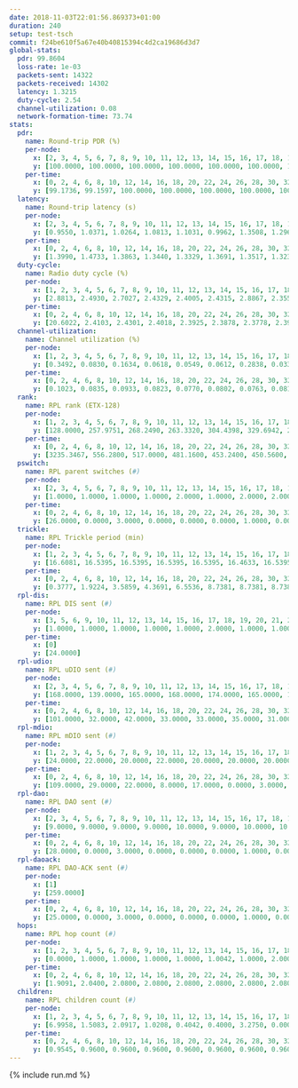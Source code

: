 ```yaml
---
date: 2018-11-03T22:01:56.869373+01:00
duration: 240
setup: test-tsch
commit: f24be610f5a67e40b40815394c4d2ca19686d3d7
global-stats:
  pdr: 99.8604
  loss-rate: 1e-03
  packets-sent: 14322
  packets-received: 14302
  latency: 1.3215
  duty-cycle: 2.54
  channel-utilization: 0.08
  network-formation-time: 73.74
stats:
  pdr:
    name: Round-trip PDR (%)
    per-node:
      x: [2, 3, 4, 5, 6, 7, 8, 9, 10, 11, 12, 13, 14, 15, 16, 17, 18, 19, 20, 21, 22, 23, 24, 25]
      y: [100.0000, 100.0000, 100.0000, 100.0000, 100.0000, 100.0000, 100.0000, 100.0000, 99.8322, 100.0000, 98.6644, 100.0000, 99.8285, 99.8261, 100.0000, 99.8415, 100.0000, 100.0000, 99.8314, 99.6820, 99.6661, 99.8390, 99.8361, 99.8258]
    per-time:
      x: [0, 2, 4, 6, 8, 10, 12, 14, 16, 18, 20, 22, 24, 26, 28, 30, 32, 34, 36, 38, 40, 42, 44, 46, 48, 50, 52, 54, 56, 58, 60, 62, 64, 66, 68, 70, 72, 74, 76, 78, 80, 82, 84, 86, 88, 90, 92, 94, 96, 98, 100, 102, 104, 106, 108, 110, 112, 114, 116, 118, 120, 122, 124, 126, 128, 130, 132, 134, 136, 138, 140, 142, 144, 146, 148, 150, 152, 154, 156, 158, 160, 162, 164, 166, 168, 170, 172, 174, 176, 178, 180, 182, 184, 186, 188, 190, 192, 194, 196, 198, 200, 202, 204, 206, 208, 210, 212, 214, 216, 218, 220, 222, 224, 226, 228, 230, 232, 234, 236, 238]
      y: [99.1736, 99.1597, 100.0000, 100.0000, 100.0000, 100.0000, 100.0000, 100.0000, 99.1597, 99.1736, 100.0000, 100.0000, 100.0000, 100.0000, 100.0000, 100.0000, 100.0000, 100.0000, 100.0000, 98.3333, 100.0000, 99.1597, 100.0000, 100.0000, 100.0000, 99.1667, 100.0000, 100.0000, 99.1667, 100.0000, 100.0000, 98.3333, 100.0000, 98.3333, 100.0000, 100.0000, 100.0000, 100.0000, 100.0000, 100.0000, 100.0000, 100.0000, 100.0000, 100.0000, 100.0000, 100.0000, 100.0000, 100.0000, 100.0000, 100.0000, 100.0000, 100.0000, 100.0000, 100.0000, 100.0000, 100.0000, 99.1667, 99.1667, 100.0000, 100.0000, 100.0000, 100.0000, 100.0000, 100.0000, 100.0000, 100.0000, 100.0000, 100.0000, 99.1667, 100.0000, 100.0000, 100.0000, 100.0000, 100.0000, 100.0000, 100.0000, 100.0000, 100.0000, 100.0000, 99.1667, 100.0000, 99.1667, 100.0000, 100.0000, 100.0000, 100.0000, 100.0000, 100.0000, 100.0000, 100.0000, 100.0000, 100.0000, 100.0000, 100.0000, 100.0000, 100.0000, 100.0000, 100.0000, 100.0000, 99.1667, 100.0000, 100.0000, 100.0000, 100.0000, 100.0000, 100.0000, 100.0000, 100.0000, 100.0000, 100.0000, 100.0000, 100.0000, 100.0000, 100.0000, 100.0000, 100.0000, 100.0000, 100.0000, 100.0000, 97.5610]
  latency:
    name: Round-trip latency (s)
    per-node:
      x: [2, 3, 4, 5, 6, 7, 8, 9, 10, 11, 12, 13, 14, 15, 16, 17, 18, 19, 20, 21, 22, 23, 24, 25]
      y: [0.9550, 1.0371, 1.0264, 1.0813, 1.1031, 0.9962, 1.3508, 1.2965, 1.2235, 1.3754, 1.1933, 1.2727, 1.2040, 1.3730, 1.2084, 1.3562, 1.4327, 1.5057, 1.4295, 1.5678, 1.5556, 1.6921, 1.6389, 1.7879]
    per-time:
      x: [0, 2, 4, 6, 8, 10, 12, 14, 16, 18, 20, 22, 24, 26, 28, 30, 32, 34, 36, 38, 40, 42, 44, 46, 48, 50, 52, 54, 56, 58, 60, 62, 64, 66, 68, 70, 72, 74, 76, 78, 80, 82, 84, 86, 88, 90, 92, 94, 96, 98, 100, 102, 104, 106, 108, 110, 112, 114, 116, 118, 120, 122, 124, 126, 128, 130, 132, 134, 136, 138, 140, 142, 144, 146, 148, 150, 152, 154, 156, 158, 160, 162, 164, 166, 168, 170, 172, 174, 176, 178, 180, 182, 184, 186, 188, 190, 192, 194, 196, 198, 200, 202, 204, 206, 208, 210, 212, 214, 216, 218, 220, 222, 224, 226, 228, 230, 232, 234, 236, 238]
      y: [1.3990, 1.4733, 1.3863, 1.3440, 1.3329, 1.3691, 1.3517, 1.3230, 1.3333, 1.2892, 1.3772, 1.3281, 1.3486, 1.3578, 1.4228, 1.3656, 1.4369, 1.3795, 1.3673, 1.3842, 1.3682, 1.3958, 1.3654, 1.3659, 1.3221, 1.3648, 1.3610, 1.3192, 1.3845, 1.3346, 1.3136, 1.3539, 1.3413, 1.3400, 1.3454, 1.3980, 1.2964, 1.3309, 1.2877, 1.2788, 1.3660, 1.2756, 1.3688, 1.3447, 1.3465, 1.3186, 1.3335, 1.3380, 1.3120, 1.3476, 1.3150, 1.3251, 1.2643, 1.2931, 1.2914, 1.2855, 1.3584, 1.2853, 1.3282, 1.3130, 1.3056, 1.3171, 1.2927, 1.3449, 1.3245, 1.3214, 1.2847, 1.3106, 1.3032, 1.2983, 1.2878, 1.3022, 1.3055, 1.3435, 1.3137, 1.3230, 1.3440, 1.3043, 1.2960, 1.3489, 1.4151, 1.3438, 1.3863, 1.3153, 1.2892, 1.2836, 1.2951, 1.2757, 1.2780, 1.3201, 1.2847, 1.3060, 1.2866, 1.2696, 1.2722, 1.2735, 1.2992, 1.2603, 1.3231, 1.2917, 1.2975, 1.2916, 1.2661, 1.2402, 1.2920, 1.2825, 1.3027, 1.2965, 1.3106, 1.2864, 1.2761, 1.2728, 1.2840, 1.2796, 1.2584, 1.2766, 1.2740, 1.2862, 1.2272, 1.2625]
  duty-cycle:
    name: Radio duty cycle (%)
    per-node:
      x: [1, 2, 3, 4, 5, 6, 7, 8, 9, 10, 11, 12, 13, 14, 15, 16, 17, 18, 19, 20, 21, 22, 23, 24, 25]
      y: [2.8813, 2.4930, 2.7027, 2.4329, 2.4005, 2.4315, 2.8867, 2.3558, 2.3851, 2.4040, 2.4263, 2.4463, 2.4794, 2.4414, 2.6004, 2.6882, 2.4917, 2.7628, 2.5677, 2.4463, 2.4728, 2.5519, 2.6240, 2.6923, 2.5187]
    per-time:
      x: [0, 2, 4, 6, 8, 10, 12, 14, 16, 18, 20, 22, 24, 26, 28, 30, 32, 34, 36, 38, 40, 42, 44, 46, 48, 50, 52, 54, 56, 58, 60, 62, 64, 66, 68, 70, 72, 74, 76, 78, 80, 82, 84, 86, 88, 90, 92, 94, 96, 98, 100, 102, 104, 106, 108, 110, 112, 114, 116, 118, 120, 122, 124, 126, 128, 130, 132, 134, 136, 138, 140, 142, 144, 146, 148, 150, 152, 154, 156, 158, 160, 162, 164, 166, 168, 170, 172, 174, 176, 178, 180, 182, 184, 186, 188, 190, 192, 194, 196, 198, 200, 202, 204, 206, 208, 210, 212, 214, 216, 218, 220, 222, 224, 226, 228, 230, 232, 234, 236, 238]
      y: [20.6022, 2.4103, 2.4301, 2.4018, 2.3925, 2.3878, 2.3778, 2.3979, 2.3818, 2.3985, 2.3786, 2.3781, 2.3838, 2.3866, 2.4388, 2.4090, 2.3919, 2.3993, 2.3921, 2.3870, 2.3964, 2.3810, 2.3993, 2.3933, 2.3894, 2.3927, 2.3946, 2.3849, 2.4018, 2.4035, 2.3840, 2.3770, 2.3907, 2.3939, 2.4031, 2.3993, 2.4113, 2.3938, 2.3988, 2.3752, 2.3860, 2.4009, 2.3794, 2.4157, 2.3847, 2.3861, 2.3850, 2.3875, 2.3906, 2.3937, 2.3887, 2.3937, 2.3893, 2.3748, 2.3921, 2.3787, 2.3888, 2.4051, 2.3735, 2.3987, 2.3886, 2.3835, 2.3909, 2.3888, 2.3847, 2.3892, 2.3948, 2.3966, 2.4117, 2.3798, 2.3879, 2.3855, 2.3974, 2.4069, 2.3982, 2.3941, 2.4102, 2.3984, 2.3999, 2.3915, 2.4110, 2.3882, 2.3922, 2.3907, 2.3927, 2.3958, 2.3927, 2.3898, 2.3745, 2.3837, 2.3939, 2.3899, 2.4002, 2.3969, 2.3904, 2.3887, 2.3886, 2.3875, 2.3770, 2.3852, 2.3919, 2.3880, 2.3845, 2.3765, 2.3798, 2.3947, 2.3836, 2.3907, 2.3862, 2.3904, 2.3897, 2.3866, 2.3964, 2.3873, 2.3863, 2.3835, 2.3798, 2.3994, 2.3801, 2.3744]
  channel-utilization:
    name: Channel utilization (%)
    per-node:
      x: [1, 2, 3, 4, 5, 6, 7, 8, 9, 10, 11, 12, 13, 14, 15, 16, 17, 18, 19, 20, 21, 22, 23, 24, 25]
      y: [0.3492, 0.0830, 0.1634, 0.0618, 0.0549, 0.0612, 0.2838, 0.0332, 0.0354, 0.0363, 0.0378, 0.0414, 0.0808, 0.0589, 0.0738, 0.1536, 0.0597, 0.0798, 0.0452, 0.0381, 0.0456, 0.0499, 0.0320, 0.0312, 0.0316]
    per-time:
      x: [0, 2, 4, 6, 8, 10, 12, 14, 16, 18, 20, 22, 24, 26, 28, 30, 32, 34, 36, 38, 40, 42, 44, 46, 48, 50, 52, 54, 56, 58, 60, 62, 64, 66, 68, 70, 72, 74, 76, 78, 80, 82, 84, 86, 88, 90, 92, 94, 96, 98, 100, 102, 104, 106, 108, 110, 112, 114, 116, 118, 120, 122, 124, 126, 128, 130, 132, 134, 136, 138, 140, 142, 144, 146, 148, 150, 152, 154, 156, 158, 160, 162, 164, 166, 168, 170, 172, 174, 176, 178, 180, 182, 184, 186, 188, 190, 192, 194, 196, 198, 200, 202, 204, 206, 208, 210, 212, 214, 216, 218, 220, 222, 224, 226, 228, 230, 232, 234, 236, 238]
      y: [0.1023, 0.0835, 0.0933, 0.0823, 0.0770, 0.0802, 0.0763, 0.0815, 0.0748, 0.0857, 0.0761, 0.0769, 0.0777, 0.0788, 0.0984, 0.0872, 0.0797, 0.0838, 0.0809, 0.0783, 0.0851, 0.0777, 0.0849, 0.0795, 0.0796, 0.0802, 0.0839, 0.0803, 0.0863, 0.0922, 0.0789, 0.0746, 0.0817, 0.0836, 0.0836, 0.0817, 0.0889, 0.0807, 0.0830, 0.0718, 0.0764, 0.0827, 0.0739, 0.0907, 0.0786, 0.0790, 0.0776, 0.0794, 0.0801, 0.0801, 0.0785, 0.0794, 0.0786, 0.0731, 0.0801, 0.0758, 0.0805, 0.0875, 0.0710, 0.0828, 0.0780, 0.0765, 0.0803, 0.0798, 0.0780, 0.0798, 0.0798, 0.0812, 0.0882, 0.0749, 0.0787, 0.0778, 0.0836, 0.0870, 0.0840, 0.0818, 0.0861, 0.0830, 0.0843, 0.0808, 0.0918, 0.0805, 0.0835, 0.0809, 0.0816, 0.0828, 0.0807, 0.0809, 0.0744, 0.0785, 0.0825, 0.0807, 0.0843, 0.0834, 0.0788, 0.0798, 0.0805, 0.0796, 0.0760, 0.0789, 0.0826, 0.0784, 0.0772, 0.0732, 0.0744, 0.0826, 0.0788, 0.0822, 0.0797, 0.0813, 0.0866, 0.0710, 0.0818, 0.0782, 0.0796, 0.0791, 0.0763, 0.0859, 0.0820, 0.0683]
  rank:
    name: RPL rank (ETX-128)
    per-node:
      x: [1, 2, 3, 4, 5, 6, 7, 8, 9, 10, 11, 12, 13, 14, 15, 16, 17, 18, 19, 20, 21, 22, 23, 24, 25]
      y: [128.0000, 257.9751, 268.2490, 263.3320, 304.4398, 329.6942, 272.2490, 420.1901, 423.3430, 402.6432, 492.5697, 335.1992, 427.0286, 427.5436, 446.1619, 434.8537, 440.7984, 815.1025, 568.5813, 604.1840, 590.3750, 569.9231, 952.2137, 678.9197, 960.2398]
    per-time:
      x: [0, 2, 4, 6, 8, 10, 12, 14, 16, 18, 20, 22, 24, 26, 28, 30, 32, 34, 36, 38, 40, 42, 44, 46, 48, 50, 52, 54, 56, 58, 60, 62, 64, 66, 68, 70, 72, 74, 76, 78, 80, 82, 84, 86, 88, 90, 92, 94, 96, 98, 100, 102, 104, 106, 108, 110, 112, 114, 116, 118, 120, 122, 124, 126, 128, 130, 132, 134, 136, 138, 140, 142, 144, 146, 148, 150, 152, 154, 156, 158, 160, 162, 164, 166, 168, 170, 172, 174, 176, 178, 180, 182, 184, 186, 188, 190, 192, 194, 196, 198, 200, 202, 204, 206, 208, 210, 212, 214, 216, 218, 220, 222, 224, 226, 228, 230, 232, 234, 236, 238]
      y: [3235.3467, 556.2800, 517.0000, 481.1600, 453.2400, 450.5600, 442.2549, 434.1000, 430.1600, 473.6923, 474.9615, 472.8400, 464.0000, 471.1731, 479.5926, 471.2800, 472.2600, 472.1600, 471.5000, 488.5660, 465.3200, 466.2692, 461.9216, 453.1800, 444.6863, 434.9200, 436.3200, 433.3800, 437.5882, 451.6275, 434.9600, 430.4400, 459.0000, 458.0392, 456.1800, 455.4400, 463.4510, 462.5000, 444.4200, 445.2692, 438.9000, 437.1800, 436.3000, 463.6200, 449.4314, 435.6471, 435.5000, 434.0588, 427.1923, 423.0800, 417.5000, 419.7400, 420.4600, 420.2400, 422.0800, 427.2745, 416.3400, 426.2745, 427.1800, 422.8800, 419.6400, 419.7400, 421.2200, 421.3000, 420.9800, 425.6275, 416.7800, 418.5000, 442.9808, 454.0200, 452.4200, 452.1176, 452.7200, 457.8929, 436.1373, 439.3200, 437.2600, 437.7000, 434.3800, 432.1346, 442.3208, 436.0577, 435.4200, 433.3725, 427.8600, 431.0000, 429.4200, 426.6200, 422.9000, 420.8200, 425.5000, 424.2353, 426.1346, 425.2200, 422.7000, 419.5000, 419.9600, 420.0400, 423.2600, 425.5600, 428.7800, 428.7600, 430.3200, 425.9400, 422.8200, 426.5098, 430.1923, 424.0800, 422.6400, 426.6863, 427.1176, 435.0192, 420.9200, 417.6600, 419.4200, 422.8000, 423.4000, 441.8302, 428.0400, 435.8235]
  pswitch:
    name: RPL parent switches (#)
    per-node:
      x: [2, 3, 4, 5, 6, 7, 8, 9, 10, 11, 12, 13, 14, 15, 16, 17, 18, 19, 20, 21, 22, 23, 24, 25]
      y: [1.0000, 1.0000, 1.0000, 1.0000, 2.0000, 1.0000, 2.0000, 2.0000, 1.0000, 4.0000, 1.0000, 5.0000, 1.0000, 7.0000, 6.0000, 3.0000, 4.0000, 6.0000, 10.0000, 8.0000, 7.0000, 8.0000, 10.0000, 6.0000]
    per-time:
      x: [0, 2, 4, 6, 8, 10, 12, 14, 16, 18, 20, 22, 24, 26, 28, 30, 32, 34, 36, 38, 40, 42, 44, 46, 48, 50, 52, 54, 56, 58, 60, 62, 64, 66, 68, 70, 72, 74, 76, 78, 80, 82, 84, 86, 88, 90, 92, 94, 96, 98, 100, 102, 104, 106, 108, 110, 112, 114, 116, 118, 120, 122, 124, 126, 128, 130, 132, 134, 136, 138, 140, 142, 144, 146, 148, 150, 152, 154, 156, 158, 160, 162, 164, 166, 168, 170, 172, 174, 176, 178, 180, 182, 184, 186, 188, 190, 192, 194, 196, 198, 200, 202, 204, 206, 208, 210, 212, 214, 216, 218, 220, 222, 224, 226, 228, 230, 232, 234, 236, 238]
      y: [26.0000, 0.0000, 3.0000, 0.0000, 0.0000, 0.0000, 1.0000, 0.0000, 0.0000, 2.0000, 2.0000, 0.0000, 0.0000, 2.0000, 4.0000, 0.0000, 0.0000, 0.0000, 0.0000, 3.0000, 0.0000, 2.0000, 1.0000, 0.0000, 1.0000, 0.0000, 0.0000, 0.0000, 1.0000, 1.0000, 0.0000, 0.0000, 1.0000, 1.0000, 0.0000, 0.0000, 1.0000, 2.0000, 0.0000, 2.0000, 0.0000, 0.0000, 0.0000, 0.0000, 1.0000, 1.0000, 0.0000, 1.0000, 2.0000, 0.0000, 0.0000, 0.0000, 0.0000, 0.0000, 0.0000, 1.0000, 0.0000, 1.0000, 0.0000, 0.0000, 0.0000, 0.0000, 0.0000, 0.0000, 0.0000, 1.0000, 0.0000, 0.0000, 2.0000, 0.0000, 0.0000, 1.0000, 0.0000, 6.0000, 1.0000, 0.0000, 0.0000, 0.0000, 0.0000, 2.0000, 3.0000, 2.0000, 0.0000, 1.0000, 0.0000, 0.0000, 0.0000, 0.0000, 0.0000, 0.0000, 2.0000, 1.0000, 2.0000, 0.0000, 0.0000, 0.0000, 0.0000, 0.0000, 0.0000, 0.0000, 0.0000, 0.0000, 0.0000, 0.0000, 0.0000, 1.0000, 2.0000, 0.0000, 0.0000, 1.0000, 1.0000, 2.0000, 0.0000, 0.0000, 0.0000, 0.0000, 0.0000, 3.0000, 0.0000, 1.0000]
  trickle:
    name: RPL Trickle period (min)
    per-node:
      x: [1, 2, 3, 4, 5, 6, 7, 8, 9, 10, 11, 12, 13, 14, 15, 16, 17, 18, 19, 20, 21, 22, 23, 24, 25]
      y: [16.6081, 16.5395, 16.5395, 16.5395, 16.5395, 16.4633, 16.5395, 16.4802, 16.5344, 16.5304, 16.4632, 16.5395, 16.5102, 16.5251, 16.5462, 16.4964, 16.5332, 16.5345, 16.5422, 16.5571, 16.5500, 16.5460, 16.4881, 16.5883, 16.5422]
    per-time:
      x: [0, 2, 4, 6, 8, 10, 12, 14, 16, 18, 20, 22, 24, 26, 28, 30, 32, 34, 36, 38, 40, 42, 44, 46, 48, 50, 52, 54, 56, 58, 60, 62, 64, 66, 68, 70, 72, 74, 76, 78, 80, 82, 84, 86, 88, 90, 92, 94, 96, 98, 100, 102, 104, 106, 108, 110, 112, 114, 116, 118, 120, 122, 124, 126, 128, 130, 132, 134, 136, 138, 140, 142, 144, 146, 148, 150, 152, 154, 156, 158, 160, 162, 164, 166, 168, 170, 172, 174, 176, 178, 180, 182, 184, 186, 188, 190, 192, 194, 196, 198, 200, 202, 204, 206, 208, 210, 212, 214, 216, 218, 220, 222, 224, 226, 228, 230, 232, 234, 236, 238]
      y: [0.3777, 1.9224, 3.5859, 4.3691, 6.5536, 8.7381, 8.7381, 8.7381, 8.7381, 17.3082, 17.4763, 17.4763, 17.4763, 17.4763, 17.4763, 17.4763, 17.4763, 17.4763, 17.4763, 17.4763, 17.4763, 17.4763, 17.4763, 17.4763, 17.4763, 17.4763, 17.4763, 17.4763, 17.4763, 17.4763, 17.4763, 17.4763, 17.4763, 17.4763, 17.4763, 17.4763, 17.4763, 17.4763, 17.4763, 17.4763, 17.4763, 17.4763, 17.4763, 17.4763, 17.4763, 17.4763, 17.4763, 17.4763, 17.4763, 17.4763, 17.4763, 17.4763, 17.4763, 17.4763, 17.4763, 17.4763, 17.4763, 17.4763, 17.4763, 17.4763, 17.4763, 17.4763, 17.4763, 17.4763, 17.4763, 17.4763, 17.4763, 17.4763, 17.4763, 17.4763, 17.4763, 17.4763, 17.4763, 17.4763, 17.4763, 17.4763, 17.4763, 17.4763, 17.4763, 17.4763, 17.4763, 17.4763, 17.4763, 17.4763, 17.4763, 17.4763, 17.4763, 17.4763, 17.4763, 17.4763, 17.4763, 17.4763, 17.4763, 17.4763, 17.4763, 17.4763, 17.4763, 17.4763, 17.4763, 17.4763, 17.4763, 17.4763, 17.4763, 17.4763, 17.4763, 17.4763, 17.4763, 17.4763, 17.4763, 17.4763, 17.4763, 17.4763, 17.4763, 17.4763, 17.4763, 17.4763, 17.4763, 17.4763, 17.4763, 17.4763]
  rpl-dis:
    name: RPL DIS sent (#)
    per-node:
      x: [3, 5, 6, 9, 10, 11, 12, 13, 14, 15, 16, 17, 18, 19, 20, 21, 22, 23, 24, 25]
      y: [1.0000, 1.0000, 1.0000, 1.0000, 1.0000, 2.0000, 1.0000, 1.0000, 1.0000, 1.0000, 1.0000, 1.0000, 1.0000, 1.0000, 1.0000, 1.0000, 1.0000, 2.0000, 2.0000, 2.0000]
    per-time:
      x: [0]
      y: [24.0000]
  rpl-udio:
    name: RPL uDIO sent (#)
    per-node:
      x: [2, 3, 4, 5, 6, 7, 8, 9, 10, 11, 12, 13, 14, 15, 16, 17, 18, 19, 20, 21, 22, 23, 24, 25]
      y: [168.0000, 139.0000, 165.0000, 168.0000, 174.0000, 165.0000, 167.0000, 166.0000, 166.0000, 162.0000, 165.0000, 158.0000, 165.0000, 158.0000, 156.0000, 167.0000, 161.0000, 170.0000, 178.0000, 163.0000, 160.0000, 162.0000, 167.0000, 175.0000]
    per-time:
      x: [0, 2, 4, 6, 8, 10, 12, 14, 16, 18, 20, 22, 24, 26, 28, 30, 32, 34, 36, 38, 40, 42, 44, 46, 48, 50, 52, 54, 56, 58, 60, 62, 64, 66, 68, 70, 72, 74, 76, 78, 80, 82, 84, 86, 88, 90, 92, 94, 96, 98, 100, 102, 104, 106, 108, 110, 112, 114, 116, 118, 120, 122, 124, 126, 128, 130, 132, 134, 136, 138, 140, 142, 144, 146, 148, 150, 152, 154, 156, 158, 160, 162, 164, 166, 168, 170, 172, 174, 176, 178, 180, 182, 184, 186, 188, 190, 192, 194, 196, 198, 200, 202, 204, 206, 208, 210, 212, 214, 216, 218, 220, 222, 224, 226, 228, 230, 232, 234, 236, 238, 240]
      y: [101.0000, 32.0000, 42.0000, 33.0000, 33.0000, 35.0000, 31.0000, 32.0000, 32.0000, 43.0000, 32.0000, 35.0000, 31.0000, 33.0000, 39.0000, 26.0000, 38.0000, 31.0000, 32.0000, 33.0000, 32.0000, 32.0000, 34.0000, 32.0000, 34.0000, 31.0000, 31.0000, 32.0000, 30.0000, 32.0000, 33.0000, 29.0000, 38.0000, 35.0000, 28.0000, 33.0000, 29.0000, 32.0000, 33.0000, 33.0000, 26.0000, 32.0000, 31.0000, 30.0000, 32.0000, 36.0000, 32.0000, 35.0000, 32.0000, 33.0000, 29.0000, 31.0000, 29.0000, 34.0000, 36.0000, 39.0000, 32.0000, 30.0000, 29.0000, 33.0000, 30.0000, 33.0000, 32.0000, 33.0000, 32.0000, 32.0000, 29.0000, 32.0000, 36.0000, 32.0000, 33.0000, 30.0000, 28.0000, 32.0000, 34.0000, 32.0000, 32.0000, 33.0000, 29.0000, 33.0000, 32.0000, 29.0000, 30.0000, 34.0000, 35.0000, 36.0000, 31.0000, 31.0000, 29.0000, 27.0000, 34.0000, 30.0000, 35.0000, 30.0000, 37.0000, 27.0000, 30.0000, 27.0000, 34.0000, 35.0000, 32.0000, 31.0000, 37.0000, 25.0000, 28.0000, 33.0000, 37.0000, 33.0000, 33.0000, 31.0000, 33.0000, 36.0000, 30.0000, 32.0000, 34.0000, 33.0000, 31.0000, 34.0000, 33.0000, 31.0000, 0.0000]
  rpl-mdio:
    name: RPL mDIO sent (#)
    per-node:
      x: [1, 2, 3, 4, 5, 6, 7, 8, 9, 10, 11, 12, 13, 14, 15, 16, 17, 18, 19, 20, 21, 22, 23, 24, 25]
      y: [24.0000, 22.0000, 20.0000, 22.0000, 20.0000, 20.0000, 20.0000, 20.0000, 21.0000, 20.0000, 20.0000, 20.0000, 20.0000, 20.0000, 23.0000, 21.0000, 21.0000, 20.0000, 20.0000, 22.0000, 21.0000, 20.0000, 21.0000, 20.0000, 20.0000]
    per-time:
      x: [0, 2, 4, 6, 8, 10, 12, 14, 16, 18, 20, 22, 24, 26, 28, 30, 32, 34, 36, 38, 40, 42, 44, 46, 48, 50, 52, 54, 56, 58, 60, 62, 64, 66, 68, 70, 72, 74, 76, 78, 80, 82, 84, 86, 88, 90, 92, 94, 96, 98, 100, 102, 104, 106, 108, 110, 112, 114, 116, 118, 120, 122, 124, 126, 128, 130, 132, 134, 136, 138, 140, 142, 144, 146, 148, 150, 152, 154, 156, 158, 160, 162, 164, 166, 168, 170, 172, 174, 176, 178, 180, 182, 184, 186, 188, 190, 192, 194, 196, 198, 200, 202, 204, 206, 208, 210, 212, 214, 216, 218, 220, 222, 224, 226, 228, 230, 232, 234, 236, 238]
      y: [109.0000, 29.0000, 22.0000, 8.0000, 17.0000, 0.0000, 3.0000, 14.0000, 8.0000, 0.0000, 0.0000, 0.0000, 0.0000, 1.0000, 10.0000, 3.0000, 8.0000, 3.0000, 0.0000, 0.0000, 0.0000, 0.0000, 3.0000, 9.0000, 5.0000, 6.0000, 2.0000, 0.0000, 0.0000, 0.0000, 2.0000, 6.0000, 4.0000, 5.0000, 5.0000, 3.0000, 0.0000, 0.0000, 0.0000, 1.0000, 4.0000, 5.0000, 4.0000, 11.0000, 0.0000, 0.0000, 0.0000, 0.0000, 2.0000, 9.0000, 2.0000, 10.0000, 2.0000, 0.0000, 0.0000, 0.0000, 0.0000, 6.0000, 6.0000, 5.0000, 5.0000, 3.0000, 0.0000, 0.0000, 0.0000, 1.0000, 9.0000, 6.0000, 5.0000, 3.0000, 1.0000, 0.0000, 0.0000, 0.0000, 3.0000, 5.0000, 7.0000, 4.0000, 6.0000, 0.0000, 0.0000, 0.0000, 0.0000, 5.0000, 6.0000, 3.0000, 5.0000, 6.0000, 0.0000, 0.0000, 0.0000, 0.0000, 6.0000, 6.0000, 6.0000, 5.0000, 2.0000, 0.0000, 0.0000, 0.0000, 0.0000, 8.0000, 5.0000, 5.0000, 6.0000, 1.0000, 0.0000, 0.0000, 0.0000, 3.0000, 8.0000, 6.0000, 4.0000, 4.0000, 0.0000, 0.0000, 0.0000, 0.0000, 5.0000, 3.0000]
  rpl-dao:
    name: RPL DAO sent (#)
    per-node:
      x: [2, 3, 4, 5, 6, 7, 8, 9, 10, 11, 12, 13, 14, 15, 16, 17, 18, 19, 20, 21, 22, 23, 24, 25]
      y: [9.0000, 9.0000, 9.0000, 9.0000, 10.0000, 9.0000, 10.0000, 10.0000, 10.0000, 12.0000, 12.0000, 12.0000, 9.0000, 11.0000, 11.0000, 11.0000, 10.0000, 12.0000, 14.0000, 14.0000, 14.0000, 14.0000, 13.0000, 14.0000]
    per-time:
      x: [0, 2, 4, 6, 8, 10, 12, 14, 16, 18, 20, 22, 24, 26, 28, 30, 32, 34, 36, 38, 40, 42, 44, 46, 48, 50, 52, 54, 56, 58, 60, 62, 64, 66, 68, 70, 72, 74, 76, 78, 80, 82, 84, 86, 88, 90, 92, 94, 96, 98, 100, 102, 104, 106, 108, 110, 112, 114, 116, 118, 120, 122, 124, 126, 128, 130, 132, 134, 136, 138, 140, 142, 144, 146, 148, 150, 152, 154, 156, 158, 160, 162, 164, 166, 168, 170, 172, 174, 176, 178, 180, 182, 184, 186, 188, 190, 192, 194, 196, 198, 200, 202, 204, 206, 208, 210, 212, 214, 216, 218, 220, 222, 224, 226, 228, 230, 232, 234, 236, 238]
      y: [28.0000, 0.0000, 3.0000, 0.0000, 0.0000, 0.0000, 1.0000, 0.0000, 0.0000, 2.0000, 2.0000, 0.0000, 0.0000, 2.0000, 23.0000, 0.0000, 0.0000, 1.0000, 0.0000, 4.0000, 0.0000, 2.0000, 1.0000, 0.0000, 2.0000, 1.0000, 0.0000, 0.0000, 15.0000, 3.0000, 0.0000, 1.0000, 1.0000, 1.0000, 2.0000, 1.0000, 1.0000, 2.0000, 1.0000, 3.0000, 0.0000, 0.0000, 4.0000, 11.0000, 1.0000, 2.0000, 0.0000, 2.0000, 2.0000, 0.0000, 1.0000, 1.0000, 1.0000, 2.0000, 1.0000, 1.0000, 1.0000, 11.0000, 1.0000, 1.0000, 0.0000, 0.0000, 3.0000, 0.0000, 1.0000, 1.0000, 2.0000, 2.0000, 4.0000, 0.0000, 0.0000, 12.0000, 1.0000, 6.0000, 2.0000, 0.0000, 3.0000, 0.0000, 1.0000, 2.0000, 4.0000, 2.0000, 0.0000, 2.0000, 0.0000, 8.0000, 2.0000, 0.0000, 2.0000, 0.0000, 2.0000, 3.0000, 3.0000, 2.0000, 4.0000, 0.0000, 0.0000, 2.0000, 0.0000, 3.0000, 7.0000, 0.0000, 1.0000, 0.0000, 1.0000, 4.0000, 4.0000, 0.0000, 3.0000, 2.0000, 1.0000, 3.0000, 0.0000, 1.0000, 6.0000, 2.0000, 0.0000, 5.0000, 0.0000, 3.0000]
  rpl-daoack:
    name: RPL DAO-ACK sent (#)
    per-node:
      x: [1]
      y: [259.0000]
    per-time:
      x: [0, 2, 4, 6, 8, 10, 12, 14, 16, 18, 20, 22, 24, 26, 28, 30, 32, 34, 36, 38, 40, 42, 44, 46, 48, 50, 52, 54, 56, 58, 60, 62, 64, 66, 68, 70, 72, 74, 76, 78, 80, 82, 84, 86, 88, 90, 92, 94, 96, 98, 100, 102, 104, 106, 108, 110, 112, 114, 116, 118, 120, 122, 124, 126, 128, 130, 132, 134, 136, 138, 140, 142, 144, 146, 148, 150, 152, 154, 156, 158, 160, 162, 164, 166, 168, 170, 172, 174, 176, 178, 180, 182, 184, 186, 188, 190, 192, 194, 196, 198, 200, 202, 204, 206, 208, 210, 212, 214, 216, 218, 220, 222, 224, 226, 228, 230, 232, 234, 236, 238]
      y: [25.0000, 0.0000, 3.0000, 0.0000, 0.0000, 0.0000, 1.0000, 0.0000, 0.0000, 2.0000, 2.0000, 0.0000, 0.0000, 2.0000, 22.0000, 0.0000, 0.0000, 1.0000, 0.0000, 3.0000, 0.0000, 2.0000, 1.0000, 0.0000, 2.0000, 1.0000, 0.0000, 0.0000, 15.0000, 3.0000, 0.0000, 1.0000, 1.0000, 1.0000, 2.0000, 1.0000, 1.0000, 2.0000, 1.0000, 3.0000, 0.0000, 0.0000, 4.0000, 10.0000, 1.0000, 2.0000, 0.0000, 2.0000, 2.0000, 0.0000, 1.0000, 1.0000, 1.0000, 2.0000, 1.0000, 1.0000, 1.0000, 11.0000, 1.0000, 1.0000, 0.0000, 0.0000, 3.0000, 0.0000, 1.0000, 1.0000, 2.0000, 2.0000, 3.0000, 0.0000, 0.0000, 12.0000, 1.0000, 6.0000, 2.0000, 0.0000, 3.0000, 0.0000, 1.0000, 2.0000, 4.0000, 2.0000, 0.0000, 2.0000, 0.0000, 8.0000, 2.0000, 0.0000, 2.0000, 0.0000, 2.0000, 3.0000, 2.0000, 2.0000, 4.0000, 0.0000, 0.0000, 2.0000, 0.0000, 3.0000, 7.0000, 0.0000, 1.0000, 0.0000, 1.0000, 4.0000, 4.0000, 0.0000, 3.0000, 2.0000, 1.0000, 3.0000, 0.0000, 1.0000, 6.0000, 2.0000, 0.0000, 4.0000, 0.0000, 3.0000]
  hops:
    name: RPL hop count (#)
    per-node:
      x: [1, 2, 3, 4, 5, 6, 7, 8, 9, 10, 11, 12, 13, 14, 15, 16, 17, 18, 19, 20, 21, 22, 23, 24, 25]
      y: [0.0000, 1.0000, 1.0000, 1.0000, 1.0000, 1.0042, 1.0000, 2.0000, 2.0000, 2.0000, 2.1292, 1.0000, 2.0000, 2.0000, 2.0000, 2.0000, 2.0042, 3.0000, 3.0000, 3.1250, 3.0625, 3.0000, 3.9874, 4.0000, 4.0000]
    per-time:
      x: [0, 2, 4, 6, 8, 10, 12, 14, 16, 18, 20, 22, 24, 26, 28, 30, 32, 34, 36, 38, 40, 42, 44, 46, 48, 50, 52, 54, 56, 58, 60, 62, 64, 66, 68, 70, 72, 74, 76, 78, 80, 82, 84, 86, 88, 90, 92, 94, 96, 98, 100, 102, 104, 106, 108, 110, 112, 114, 116, 118, 120, 122, 124, 126, 128, 130, 132, 134, 136, 138, 140, 142, 144, 146, 148, 150, 152, 154, 156, 158, 160, 162, 164, 166, 168, 170, 172, 174, 176, 178, 180, 182, 184, 186, 188, 190, 192, 194, 196, 198, 200, 202, 204, 206, 208, 210, 212, 214, 216, 218, 220, 222, 224, 226, 228, 230, 232, 234, 236, 238]
      y: [1.9091, 2.0400, 2.0800, 2.0800, 2.0800, 2.0800, 2.0800, 2.0800, 2.0800, 2.0800, 2.0800, 2.0800, 2.0800, 2.0800, 2.1200, 2.0800, 2.0800, 2.0800, 2.0800, 2.0800, 2.0800, 2.0800, 2.0800, 2.0800, 2.0800, 2.0800, 2.0800, 2.0800, 2.0800, 2.0800, 2.0800, 2.0800, 2.0800, 2.0800, 2.0800, 2.0800, 2.0800, 2.1000, 2.1200, 2.1200, 2.1200, 2.1200, 2.1200, 2.1200, 2.1000, 2.0800, 2.0800, 2.0800, 2.0800, 2.0800, 2.0800, 2.0800, 2.0800, 2.0800, 2.0800, 2.0800, 2.0800, 2.0800, 2.0800, 2.0800, 2.0800, 2.0800, 2.0800, 2.0800, 2.0800, 2.0800, 2.0800, 2.0800, 2.0800, 2.0800, 2.0800, 2.0800, 2.0800, 2.1000, 2.1600, 2.2000, 2.2000, 2.2000, 2.2000, 2.2000, 2.1800, 2.1400, 2.1200, 2.1200, 2.1200, 2.1200, 2.1200, 2.1200, 2.1200, 2.1200, 2.1000, 2.0800, 2.0800, 2.0800, 2.0800, 2.0800, 2.0800, 2.0800, 2.0800, 2.0800, 2.0800, 2.0800, 2.0800, 2.0800, 2.0800, 2.0800, 2.0800, 2.0800, 2.0800, 2.0800, 2.0800, 2.0800, 2.0800, 2.0800, 2.0800, 2.0800, 2.0800, 2.0800, 2.0800, 2.0800]
  children:
    name: RPL children count (#)
    per-node:
      x: [1, 2, 3, 4, 5, 6, 7, 8, 9, 10, 11, 12, 13, 14, 15, 16, 17, 18, 19, 20, 21, 22, 23, 24, 25]
      y: [6.9958, 1.5083, 2.0917, 1.0208, 0.4042, 0.4000, 3.2750, 0.0000, 0.0000, 0.1292, 0.0000, 0.1750, 0.7458, 0.3042, 0.6792, 2.7667, 0.3167, 1.6151, 0.4017, 0.1958, 0.4125, 0.5481, 0.0000, 0.0000, 0.0000]
    per-time:
      x: [0, 2, 4, 6, 8, 10, 12, 14, 16, 18, 20, 22, 24, 26, 28, 30, 32, 34, 36, 38, 40, 42, 44, 46, 48, 50, 52, 54, 56, 58, 60, 62, 64, 66, 68, 70, 72, 74, 76, 78, 80, 82, 84, 86, 88, 90, 92, 94, 96, 98, 100, 102, 104, 106, 108, 110, 112, 114, 116, 118, 120, 122, 124, 126, 128, 130, 132, 134, 136, 138, 140, 142, 144, 146, 148, 150, 152, 154, 156, 158, 160, 162, 164, 166, 168, 170, 172, 174, 176, 178, 180, 182, 184, 186, 188, 190, 192, 194, 196, 198, 200, 202, 204, 206, 208, 210, 212, 214, 216, 218, 220, 222, 224, 226, 228, 230, 232, 234, 236, 238]
      y: [0.9545, 0.9600, 0.9600, 0.9600, 0.9600, 0.9600, 0.9600, 0.9600, 0.9600, 0.9600, 0.9600, 0.9600, 0.9600, 0.9600, 0.9600, 0.9600, 0.9600, 0.9600, 0.9600, 0.9600, 0.9600, 0.9600, 0.9600, 0.9600, 0.9600, 0.9600, 0.9600, 0.9600, 0.9600, 0.9600, 0.9600, 0.9600, 0.9600, 0.9600, 0.9600, 0.9600, 0.9600, 0.9600, 0.9600, 0.9600, 0.9600, 0.9600, 0.9600, 0.9600, 0.9600, 0.9600, 0.9600, 0.9600, 0.9600, 0.9600, 0.9600, 0.9600, 0.9600, 0.9600, 0.9600, 0.9600, 0.9600, 0.9600, 0.9600, 0.9600, 0.9600, 0.9600, 0.9600, 0.9600, 0.9600, 0.9600, 0.9600, 0.9600, 0.9600, 0.9600, 0.9600, 0.9600, 0.9600, 0.9600, 0.9600, 0.9600, 0.9600, 0.9600, 0.9600, 0.9600, 0.9600, 0.9600, 0.9600, 0.9600, 0.9600, 0.9600, 0.9600, 0.9600, 0.9600, 0.9600, 0.9600, 0.9600, 0.9600, 0.9600, 0.9600, 0.9600, 0.9600, 0.9600, 0.9600, 0.9600, 0.9600, 0.9600, 0.9600, 0.9600, 0.9600, 0.9600, 0.9600, 0.9600, 0.9600, 0.9600, 0.9600, 0.9600, 0.9600, 0.9600, 0.9600, 0.9600, 0.9600, 0.9600, 0.9600, 0.9600]
---
```


{% include run.md %}
